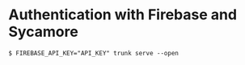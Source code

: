 # Authentication with Firebase and Sycamore

```console
$ FIREBASE_API_KEY="API_KEY" trunk serve --open
```
